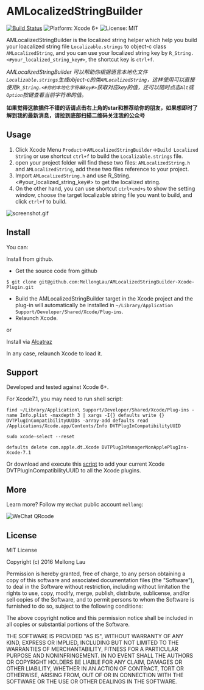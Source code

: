 AMLocalizedStringBuilder
==================

<p align="left">

<a href="https://travis-ci.org/MellongLau/AMLocalizedStringBuilder-Xcode-Plugin"><img src="https://travis-ci.org/MellongLau/AMLocalizedStringBuilder-Xcode-Plugin.svg" alt="Build Status" /></a>
<img src="https://img.shields.io/badge/platform-Xcode%206%2B-blue.svg?style=flat" alt="Platform: Xcode 6+"/>
<img src="http://img.shields.io/badge/license-MIT-lightgrey.svg?style=flat" alt="License: MIT" />

</p>

AMLocalizedStringBuilder is the localized string helper which help you build your loacalized string file `Localizable.strings` to object-c class `AMLocalizedString`, and you can use your localized string key by `R_String.<#your_localized_string_key#>`, the shortcut key is `ctrl+f`.

*AMLocalizedStringBuilder 可以帮助你根据语言本地化文件`Localizable.strings`生成object-c的类`AMLocalizedString`，这样使用可以直接使用`R_String.<#你的本地化字符串key#>`获取对应key的值，还可以随时点击`Alt`或`Option`按键查看当前字符串的值。*

**如果觉得这款插件不错的话请点击右上角的star和推荐给你的朋友，如果想即时了解到我的最新消息，请拉到底部扫描二维码关注我的公众号**

## Usage
1. Click Xcode Menu `Product`->`AMLocalizedStringBuilder`->`Build Localized String` or use shortcut `ctrl+f` to build the `Localizable.strings` file.
2. open your project folder will find these two files: `AMLocalizedString.h` and `AMLocalizedString`, add these two files reference to your project.
3. Import `AMLocalizedString.h` and use R_String.<#your_localized_string_key#> to get the localized string. 
4. On the other hand, you can use shortcut `ctrl+cmd+s` to show the setting window, choose the target localizable string file you want to build, and click `ctrl+f` to build.

![screenshot.gif](https://raw.github.com/MellongLau/AMLocalizedStringBuilder-Xcode-Plugin/master/Screenshots/screenshot.gif)

## Install

You can:

Install from github.

* Get the source code from github

`$ git clone git@github.com:MellongLau/AMLocalizedStringBuilder-Xcode-Plugin.git`

* Build the AMLocalizedStringBuilder target in the Xcode project and the plug-in will automatically be installed in `~/Library/Application Support/Developer/Shared/Xcode/Plug-ins`.
* Relaunch Xcode.

or

Install via [Alcatraz](http://alcatraz.io/)

In any case, relaunch Xcode to load it.


## Support

Developed and tested against Xcode 6+.

For Xcode7.1, you may need to run shell script:
```shell
find ~/Library/Application\ Support/Developer/Shared/Xcode/Plug-ins -name Info.plist -maxdepth 3 | xargs -I{} defaults write {} DVTPlugInCompatibilityUUIDs -array-add defaults read /Applications/Xcode.app/Contents/Info DVTPlugInCompatibilityUUID

sudo xcode-select --reset

defaults delete com.apple.dt.Xcode DVTPlugInManagerNonApplePlugIns-Xcode-7.1

```

Or download and execute this [script](https://github.com/cielpy/RPAXU) to add your current Xcode DVTPlugInCompatibilityUUID to all the Xcode plugins.

## More
Learn more? Follow my `WeChat` public account `mellong`:

![WeChat QRcode](http://www.devlong.com/blogImages/qrcode_for_mellong.jpg)

## License

MIT License

Copyright (c) 2016 Mellong Lau

Permission is hereby granted, free of charge, to any person obtaining a copy
of this software and associated documentation files (the "Software"), to deal
in the Software without restriction, including without limitation the rights
to use, copy, modify, merge, publish, distribute, sublicense, and/or sell
copies of the Software, and to permit persons to whom the Software is
furnished to do so, subject to the following conditions:

The above copyright notice and this permission notice shall be included in all
copies or substantial portions of the Software.

THE SOFTWARE IS PROVIDED "AS IS", WITHOUT WARRANTY OF ANY KIND, EXPRESS OR
IMPLIED, INCLUDING BUT NOT LIMITED TO THE WARRANTIES OF MERCHANTABILITY,
FITNESS FOR A PARTICULAR PURPOSE AND NONINFRINGEMENT. IN NO EVENT SHALL THE
AUTHORS OR COPYRIGHT HOLDERS BE LIABLE FOR ANY CLAIM, DAMAGES OR OTHER
LIABILITY, WHETHER IN AN ACTION OF CONTRACT, TORT OR OTHERWISE, ARISING FROM,
OUT OF OR IN CONNECTION WITH THE SOFTWARE OR THE USE OR OTHER DEALINGS IN THE
SOFTWARE.
